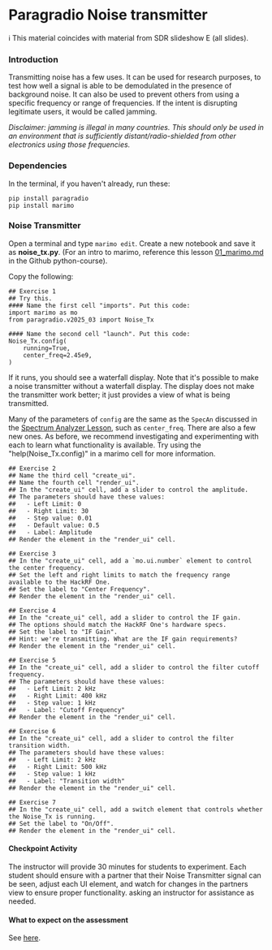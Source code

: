 # Paragradio Noise transmitter

ℹ️ This material coincides with material from SDR slideshow E (all slides).

### Introduction

Transmitting noise has a few uses. It can be used for research purposes, to test how well a signal is able to be demodulated in the presence of background noise. It can also be used to prevent others from using a specific frequency or range of frequencies. If the intent is disrupting legitimate users, it would be called jamming.

_Disclaimer: jamming is illegal in many countries. This should only be used in an environment that is sufficiently distant/radio-shielded from other electronics using those frequencies._

### Dependencies

In the terminal, if you haven't already, run these:

```
pip install paragradio
pip install marimo
```

### Noise Transmitter

Open a terminal and type `marimo edit`. Create a new notebook and save it as **noise_tx.py**. (For an intro to marimo, reference this lesson [01_marimo.md](https://github.com/python-can-define-radio/python-course/blob/main/classroom_activities/Ch02_Advanced/01_marimo.md) in the Github python-course).

Copy the following:

```python3
## Exercise 1
## Try this.
#### Name the first cell "imports". Put this code:
import marimo as mo
from paragradio.v2025_03 import Noise_Tx

#### Name the second cell "launch". Put this code:
Noise_Tx.config(
    running=True,
    center_freq=2.45e9,
)
```

If it runs, you should see a waterfall display. Note that it's possible to make a noise transmitter without a waterfall display. The display does not make the transmitter work better; it just provides a view of what is being transmitted.

Many of the parameters of `config` are the same as the `SpecAn` discussed in the [Spectrum Analyzer Lesson](https://github.com/python-can-define-radio/sdr-course/blob/main/classroom_activities/Ch01_Diving_in_Headfirst/020_Spec_A_paragradio.md), such as `center_freq`. There are also a few new ones. As before, we recommend investigating and experimenting with each to learn what functionality is available. Try using the "help(Noise_Tx.config)" in a marimo cell for more information.

```python3
## Exercise 2
## Name the third cell "create_ui". 
## Name the fourth cell "render_ui".
## In the "create_ui" cell, add a slider to control the amplitude.
## The parameters should have these values: 
##   - Left Limit: 0
##   - Right Limit: 30
##   - Step value: 0.01
##   - Default value: 0.5
##   - Label: Amplitude
## Render the element in the "render_ui" cell.
```

```python3
## Exercise 3
## In the "create_ui" cell, add a `mo.ui.number` element to control the center frequency.
## Set the left and right limits to match the frequency range available to the HackRF One.
## Set the label to "Center Frequency".
## Render the element in the "render_ui" cell.
```

```python3
## Exercise 4
## In the "create_ui" cell, add a slider to control the IF gain. 
## The options should match the HackRF One's hardware specs.
## Set the label to "IF Gain".
## Hint: we're transmitting. What are the IF gain requirements?
## Render the element in the "render_ui" cell.
```

```python3
## Exercise 5
## In the "create_ui" cell, add a slider to control the filter cutoff frequency. 
## The parameters should have these values: 
##   - Left Limit: 2 kHz
##   - Right Limit: 400 kHz
##   - Step value: 1 kHz
##   - Label: "Cutoff Frequency"
## Render the element in the "render_ui" cell.
```

```python3
## Exercise 6
## In the "create_ui" cell, add a slider to control the filter transition width. 
## The parameters should have these values: 
##   - Left Limit: 2 kHz
##   - Right Limit: 500 kHz
##   - Step value: 1 kHz
##   - Label: "Transition width"
## Render the element in the "render_ui" cell.
```

```python3
## Exercise 7
## In the "create_ui" cell, add a switch element that controls whether the Noise_Tx is running.
## Set the label to "On/Off".
## Render the element in the "render_ui" cell.
```



#### Checkpoint Activity

The instructor will provide 30 minutes for students to experiment. Each student should ensure with a partner that their Noise Transmitter signal can be seen, adjust each UI element, and watch for changes in the partners view to ensure proper functionality. asking an instructor for assistance as needed.

#### What to expect on the assessment

See [here](https://github.com/python-can-define-radio/sdr-course/blob/main/classroom_activities/Ch01_Diving_in_Headfirst/020_Spec_A_paragradio.md#what-to-expect-on-the-assessment).
